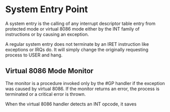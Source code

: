 # System Entry Point

A system entry is the calling of any interrupt descriptor table entry from protected mode or virtual 8086 mode either by the INT family of instructions or by causing an exception.

A regular system entry does not terminate by an IRET instruction like exceptions or IRQs do. It will simply change the originally requesting process to USER and hang.

## Virtual 8086 Mode Monitor

The monitor is a procedure invoked only by the #GP handler if the exception was caused by virtual 8086. If the monitor returns an error, the process is terminated or a critical error is thrown.

When the virtual 8086 handler detects an INT opcode, it saves
